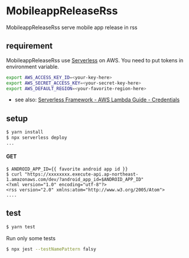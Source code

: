 # MobileappReleaseRss

MobileappReleaseRss serve mobile app release in rss

## requirement

MobileappReleaseRss use [Serverless](https://serverless.com/) on AWS.
You need to put tokens in environment variable.

```bash
export AWS_ACCESS_KEY_ID=<your-key-here>
export AWS_SECRET_ACCESS_KEY=<your-secret-key-here>
export AWS_DEFAULT_REGION=<your-favorite-region-here>
```

- see also: [Serverless Framework - AWS Lambda Guide - Credentials](https://serverless.com/framework/docs/providers/aws/guide/credentials/)


## setup

```bash
$ yarn install
$ npx serverless deploy
...
```

#### GET

```console
$ ANDROID_APP_ID={{ favorite android app id }}
$ curl "https://xxxxxxxx.execute-api.ap-northeast-1.amazonaws.com/dev/?android_app_id=$ANDROID_APP_ID"
<?xml version="1.0" encoding="utf-8"?>
<rss version="2.0" xmlns:atom="http://www.w3.org/2005/Atom">
....
```


## test

```bash
$ yarn test
```

Run only some tests

```bash
$ npx jest --testNamePattern falsy
```
